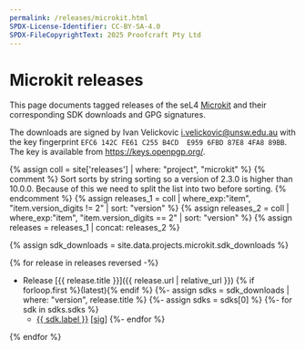 ```yaml
---
permalink: /releases/microkit.html
SPDX-License-Identifier: CC-BY-SA-4.0
SPDX-FileCopyrightText: 2025 Proofcraft Pty Ltd
---
```


# Microkit releases

This page documents tagged releases of the seL4 [Microkit](./) and their
corresponding SDK downloads and GPG signatures.

The downloads are signed by Ivan Velickovic <i.velickovic@unsw.edu.au> with the
key fingerprint `EFC6 142C FE61 C255 B4CD  E959 6FBD 87E8 4FA8 89BB`. The key
is available from <https://keys.openpgp.org/>.

{% assign coll = site['releases'] | where: "project", "microkit" %}
{% comment %}
Sort sorts by string sorting so a version of 2.3.0 is higher than 10.0.0.
Because of this we need to split the list into two before sorting.
{% endcomment %}
{% assign releases_1 = coll | where_exp:"item", "item.version_digits != 2" | sort: "version"  %}
{% assign releases_2 = coll | where_exp:"item", "item.version_digits == 2" | sort: "version" %}
{% assign releases =  releases_1 | concat: releases_2 %}

{% assign sdk_downloads = site.data.projects.microkit.sdk_downloads %}

{% for release in releases reversed -%}

- Release [{{ release.title }}]({{ release.url | relative_url }}) {% if forloop.first %}(latest){% endif %}
{%- assign sdks = sdk_downloads | where: "version", release.title %}
{%- assign sdks = sdks[0] %}
{%-  for sdk in sdks.sdks %}
  - [{{ sdk.label }}]({{sdk.url}}) [[sig]({{sdk.url}}.asc)]
{%-   endfor %}

{% endfor %}
